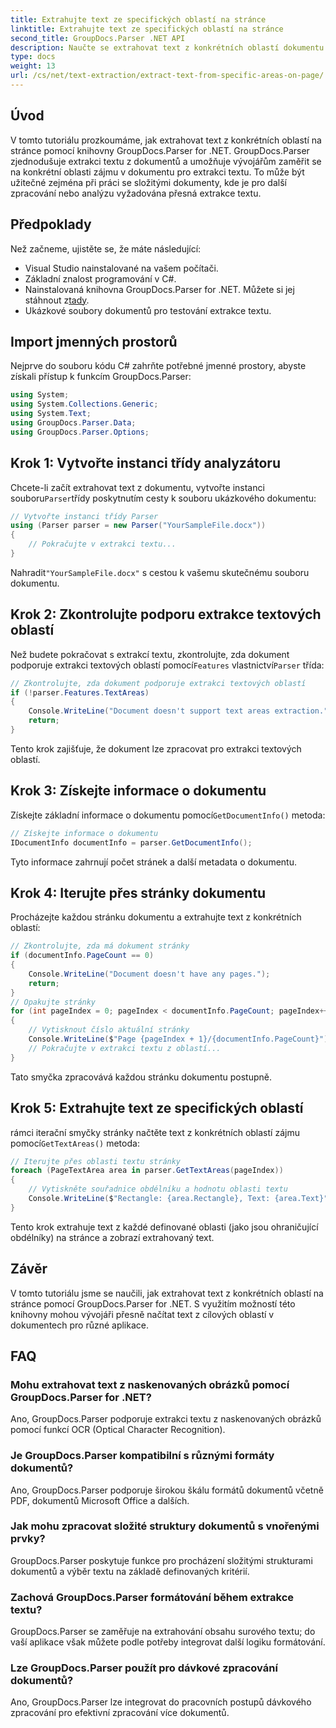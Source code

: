 ```yaml
---
title: Extrahujte text ze specifických oblastí na stránce
linktitle: Extrahujte text ze specifických oblastí na stránce
second_title: GroupDocs.Parser .NET API
description: Naučte se extrahovat text z konkrétních oblastí dokumentu pomocí GroupDocs.Parser for .NET. Cílená a přesná extrakce textu pro vaše aplikace.
type: docs
weight: 13
url: /cs/net/text-extraction/extract-text-from-specific-areas-on-page/
---
```

## Úvod
V tomto tutoriálu prozkoumáme, jak extrahovat text z konkrétních oblastí na stránce pomocí knihovny GroupDocs.Parser for .NET. GroupDocs.Parser zjednodušuje extrakci textu z dokumentů a umožňuje vývojářům zaměřit se na konkrétní oblasti zájmu v dokumentu pro extrakci textu. To může být užitečné zejména při práci se složitými dokumenty, kde je pro další zpracování nebo analýzu vyžadována přesná extrakce textu.
## Předpoklady
Než začneme, ujistěte se, že máte následující:
- Visual Studio nainstalované na vašem počítači.
- Základní znalost programování v C#.
- Nainstalovaná knihovna GroupDocs.Parser for .NET. Můžete si jej stáhnout z[tady](https://releases.groupdocs.com/parser/net/).
- Ukázkové soubory dokumentů pro testování extrakce textu.
## Import jmenných prostorů
Nejprve do souboru kódu C# zahrňte potřebné jmenné prostory, abyste získali přístup k funkcím GroupDocs.Parser:
```csharp
using System;
using System.Collections.Generic;
using System.Text;
using GroupDocs.Parser.Data;
using GroupDocs.Parser.Options;
```
## Krok 1: Vytvořte instanci třídy analyzátoru
 Chcete-li začít extrahovat text z dokumentu, vytvořte instanci souboru`Parser`třídy poskytnutím cesty k souboru ukázkového dokumentu:
```csharp
// Vytvořte instanci třídy Parser
using (Parser parser = new Parser("YourSampleFile.docx"))
{
    // Pokračujte v extrakci textu...
}
```
 Nahradit`"YourSampleFile.docx"` s cestou k vašemu skutečnému souboru dokumentu.
## Krok 2: Zkontrolujte podporu extrakce textových oblastí
 Než budete pokračovat s extrakcí textu, zkontrolujte, zda dokument podporuje extrakci textových oblastí pomocí`Features` vlastnictví`Parser` třída:
```csharp
// Zkontrolujte, zda dokument podporuje extrakci textových oblastí
if (!parser.Features.TextAreas)
{
    Console.WriteLine("Document doesn't support text areas extraction.");
    return;
}
```
Tento krok zajišťuje, že dokument lze zpracovat pro extrakci textových oblastí.
## Krok 3: Získejte informace o dokumentu
 Získejte základní informace o dokumentu pomocí`GetDocumentInfo()` metoda:
```csharp
// Získejte informace o dokumentu
IDocumentInfo documentInfo = parser.GetDocumentInfo();
```
Tyto informace zahrnují počet stránek a další metadata o dokumentu.
## Krok 4: Iterujte přes stránky dokumentu
Procházejte každou stránku dokumentu a extrahujte text z konkrétních oblastí:
```csharp
// Zkontrolujte, zda má dokument stránky
if (documentInfo.PageCount == 0)
{
    Console.WriteLine("Document doesn't have any pages.");
    return;
}
// Opakujte stránky
for (int pageIndex = 0; pageIndex < documentInfo.PageCount; pageIndex++)
{
    // Vytisknout číslo aktuální stránky
    Console.WriteLine($"Page {pageIndex + 1}/{documentInfo.PageCount}");
    // Pokračujte v extrakci textu z oblastí...
}
```
Tato smyčka zpracovává každou stránku dokumentu postupně.
## Krok 5: Extrahujte text ze specifických oblastí
 rámci iterační smyčky stránky načtěte text z konkrétních oblastí zájmu pomocí`GetTextAreas()` metoda:
```csharp
// Iterujte přes oblasti textu stránky
foreach (PageTextArea area in parser.GetTextAreas(pageIndex))
{
    // Vytiskněte souřadnice obdélníku a hodnotu oblasti textu
    Console.WriteLine($"Rectangle: {area.Rectangle}, Text: {area.Text}");
}
```
Tento krok extrahuje text z každé definované oblasti (jako jsou ohraničující obdélníky) na stránce a zobrazí extrahovaný text.
## Závěr
V tomto tutoriálu jsme se naučili, jak extrahovat text z konkrétních oblastí na stránce pomocí GroupDocs.Parser for .NET. S využitím možností této knihovny mohou vývojáři přesně načítat text z cílových oblastí v dokumentech pro různé aplikace.

## FAQ
### Mohu extrahovat text z naskenovaných obrázků pomocí GroupDocs.Parser for .NET?
Ano, GroupDocs.Parser podporuje extrakci textu z naskenovaných obrázků pomocí funkcí OCR (Optical Character Recognition).
### Je GroupDocs.Parser kompatibilní s různými formáty dokumentů?
Ano, GroupDocs.Parser podporuje širokou škálu formátů dokumentů včetně PDF, dokumentů Microsoft Office a dalších.
### Jak mohu zpracovat složité struktury dokumentů s vnořenými prvky?
GroupDocs.Parser poskytuje funkce pro procházení složitými strukturami dokumentů a výběr textu na základě definovaných kritérií.
### Zachová GroupDocs.Parser formátování během extrakce textu?
GroupDocs.Parser se zaměřuje na extrahování obsahu surového textu; do vaší aplikace však můžete podle potřeby integrovat další logiku formátování.
### Lze GroupDocs.Parser použít pro dávkové zpracování dokumentů?
Ano, GroupDocs.Parser lze integrovat do pracovních postupů dávkového zpracování pro efektivní zpracování více dokumentů.